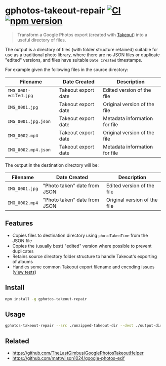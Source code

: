 # gphotos-takeout-repair [![CI](https://github.com/AlecRust/gphotos-takeout-repair/actions/workflows/ci.yml/badge.svg)](https://github.com/AlecRust/gphotos-takeout-repair/actions/workflows/ci.yml) [![npm version](https://img.shields.io/npm/v/gphotos-takeout-repair.svg)](https://www.npmjs.com/package/gphotos-takeout-repair)

> Transform a Google Photos export (created with [Takeout](https://takeout.google.com/)) into a useful directory of files.

The output is a directory of files (with folder structure retained) suitable for use as a traditional photo library,
where there are no JSON files or duplicate "edited" versions, and files have suitable `Date Created` timestamps.

For example given the following files in the source directory:

| Filename              | Date Created        | Description                   |
| --------------------- | ------------------- | ----------------------------- |
| `IMG_0001-edited.jpg` | Takeout export date | Edited version of the file    |
| `IMG_0001.jpg`        | Takeout export date | Original version of the file  |
| `IMG_0001.jpg.json`   | Takeout export date | Metadata information for file |
| `IMG_0002.mp4`        | Takeout export date | Original version of the file  |
| `IMG_0002.mp4.json`   | Takeout export date | Metadata information for file |

The output in the destination directory will be:

| Filename       | Date Created                 | Description                  |
| -------------- | ---------------------------- | ---------------------------- |
| `IMG_0001.jpg` | "Photo taken" date from JSON | Edited version of the file   |
| `IMG_0002.mp4` | "Photo taken" date from JSON | Original version of the file |

## Features

- Copies files to destination directory using `photoTakenTime` from the JSON file
- Copies the (usually best) "edited" version where possible to prevent duplicates
- Retains source directory folder structure to handle Takeout's exporting of albums
- Handles some common Takeout export filename and encoding issues ([view tests](./src/index.test.js))

## Install

```sh
npm install -g gphotos-takeout-repair
```

## Usage

```sh
gphotos-takeout-repair --src ./unzipped-takeout-dir --dest ./output-dir
```

## Related

- https://github.com/TheLastGimbus/GooglePhotosTakeoutHelper
- https://github.com/mattwilson1024/google-photos-exif
